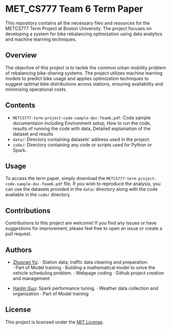 # MET_CS777 Team 6 Term Paper

This repository contains all the necessary files and resources for the METCS777 Term Project at Boston University. The project focuses on developing a system for bike rebalancing optimization using data analytics and machine learning techniques.

## Overview

The objective of this project is to tackle the common urban mobility problem of rebalancing bike-sharing systems. The project utilizes machine learning models to predict bike usage and applies optimization techniques to suggest optimal bike distributions across stations, ensuring availability and minimizing operational costs.

## Contents

- `METCS777-term-project-code-sample-doc-Team6.pdf`: Code sample documentaion including Environment setup, How to run the code, results of running the code with data, Detailed explaination of the dataset and results
- `data/`: Directory containing datasets' address used in the project.
- `code/`: Directory containing any code or scripts used for Python or Spark.

## Usage

To access the term paper, simply download the `METCS777-term-project-code-sample-doc-Team6.pdf` file. If you wish to reproduce the analysis, you can use the datasets provided in the `data/` directory along with the code available in the `code/` directory.

## Contributions

Contributions to this project are welcome! If you find any issues or have suggestions for improvement, please feel free to open an issue or create a pull request.

## Authors

- [Zhuoran Yu](https://github.com/dreamfireyu): 
· Station data, traffic data cleaning and preparation.  
· Part of Model training
· Building a mathematical model to solve the vehicle scheduling problem.
· Webpage coding
· Github project creation and management 

- [Hanlin Guo](https://github.com/KevinGuo0): Spark performance tuning.
· Weather data collection and organization
· Part of Model training
## License

This project is licensed under the [MIT License](LICENSE).
